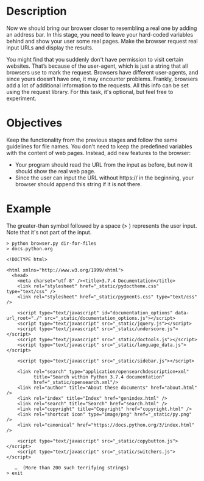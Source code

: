 #  Description

Now we should bring our browser closer to resembling a real one by adding an address bar. In this stage, you need to leave your hard-coded variables behind and show your user some real pages. Make the browser request real input URLs and display the results.

You might find that you suddenly don't have permission to visit certain websites. That’s because of the user-agent, which is just a string that all browsers use to mark the request. Browsers have different user-agents, and since yours doesn’t have one, it may encounter problems. Frankly, browsers add a lot of additional information to the requests. All this info can be set using the request library. For this task, it's optional, but feel free to experiment.
#  Objectives

Keep the functionality from the previous stages and follow the same guidelines for file names. You don't need to keep the predefined variables with the content of web pages. Instead, add new features to the browser:

-    Your program should read the URL from the input as before, but now it should show the real web page.
-    Since the user can input the URL without https:// in the beginning, your browser should append this string if it is not there.

#  Example

The greater-than symbol followed by a space (> ) represents the user input. Note that it's not part of the input.

    > python browser.py dir-for-files
    > docs.python.org
    
    <!DOCTYPE html>
    
    <html xmlns="http://www.w3.org/1999/xhtml">
      <head>
        <meta charset="utf-8" /><title>3.7.4 Documentation</title>
        <link rel="stylesheet" href="_static/pydoctheme.css" type="text/css" />
        <link rel="stylesheet" href="_static/pygments.css" type="text/css" />
    
        <script type="text/javascript" id="documentation_options" data-url_root="./" src="_static/documentation_options.js"></script>
        <script type="text/javascript" src="_static/jquery.js"></script>
        <script type="text/javascript" src="_static/underscore.js"></script>
        <script type="text/javascript" src="_static/doctools.js"></script>
        <script type="text/javascript" src="_static/language_data.js"></script>
    
        <script type="text/javascript" src="_static/sidebar.js"></script>
    
        <link rel="search" type="application/opensearchdescription+xml"
              title="Search within Python 3.7.4 documentation"
              href="_static/opensearch.xml"/>
        <link rel="author" title="About these documents" href="about.html" />
        <link rel="index" title="Index" href="genindex.html" />
        <link rel="search" title="Search" href="search.html" />
        <link rel="copyright" title="Copyright" href="copyright.html" />
        <link rel="shortcut icon" type="image/png" href="_static/py.png" />
        <link rel="canonical" href="https://docs.python.org/3/index.html" />
    
        <script type="text/javascript" src="_static/copybutton.js"></script>
        <script type="text/javascript" src="_static/switchers.js"></script>
    
       …  (More than 200 such terrifying strings)
    > exit